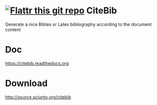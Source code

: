 [![Flattr this git repo](http://api.flattr.com/button/flattr-badge-large.png)](https://flattr.com/submit/auto?user_id=fboulogne&url=https://github.com/sciunto/CiteBib&title=CiteBib&language=&tags=github&category=software)
CiteBib
=======

Generate a nice Bibtex or Latex bibliography according to the document content


Doc
===

https://citebib.readthedocs.org

Download
========

http://source.sciunto.org/citebib
